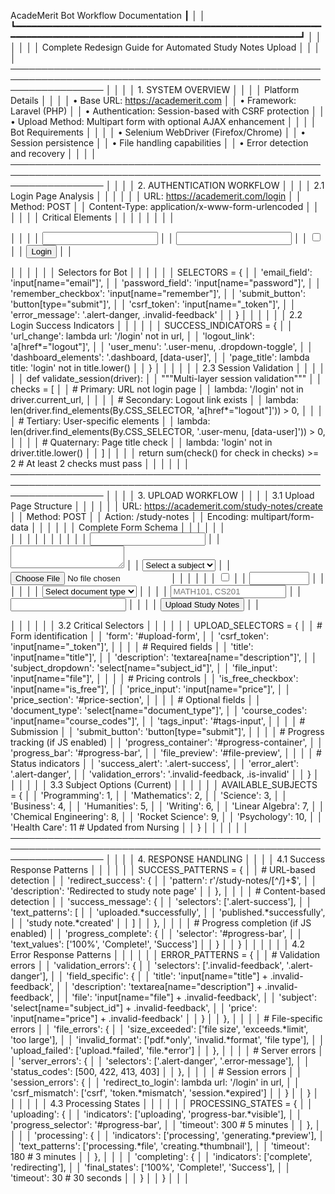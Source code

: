  AcadeMerit Bot Workflow Documentation                                      ┃ │
│ ┗━━━━━━━━━━━━━━━━━━━━━━━━━━━━━━━━━━━━━━━━━━━━━━━━━━━━━━━━━━━━━━━━━━━━━━━━━━━━━━━━━━━━━━━━━━━━━━━━━━━━━━━━━━━━━━━━━┛ │
│                                                                                                                     │
│                                                                                                                     │
│                              Complete Redesign Guide for Automated Study Notes Upload                               │
│                                                                                                                     │
│ ─────────────────────────────────────────────────────────────────────────────────────────────────────────────────── │
│                                                                                                                     │
│                                                 1. SYSTEM OVERVIEW                                                  │
│                                                                                                                     │
│                                                  Platform Details                                                   │
│                                                                                                                     │
│  • Base URL: https://academerit.com                                                                                 │
│  • Framework: Laravel (PHP)                                                                                         │
│  • Authentication: Session-based with CSRF protection                                                               │
│  • Upload Method: Multipart form with optional AJAX enhancement                                                     │
│                                                                                                                     │
│                                                  Bot Requirements                                                   │
│                                                                                                                     │
│  • Selenium WebDriver (Firefox/Chrome)                                                                              │
│  • Session persistence                                                                                              │
│  • File handling capabilities                                                                                       │
│  • Error detection and recovery                                                                                     │
│                                                                                                                     │
│ ─────────────────────────────────────────────────────────────────────────────────────────────────────────────────── │
│                                                                                                                     │
│                                             2. AUTHENTICATION WORKFLOW                                              │
│                                                                                                                     │
│                                               2.1 Login Page Analysis                                               │
│                                                                                                                     │
│                                                                                                                     │
│  URL: https://academerit.com/login                                                                                  │
│  Method: POST                                                                                                       │
│  Content-Type: application/x-www-form-urlencoded                                                                    │
│                                                                                                                     │
│                                                                                                                     │
│                                                  Critical Elements                                                  │
│                                                                                                                     │
│                                                                                                                     │
│  <!-- Login Form -->                                                                                                │
│  <form method="POST" action="/login">                                                                               │
│      <input type="hidden" name="_token" value="CSRF_TOKEN">                                                         │
│      <input type="email" name="email" required>                                                                     │
│      <input type="password" name="password" required>                                                               │
│      <input type="checkbox" name="remember"> <!-- Optional -->                                                      │
│      <button type="submit">Login</button>                                                                           │
│  </form>                                                                                                            │
│                                                                                                                     │
│                                                                                                                     │
│                                                  Selectors for Bot                                                  │
│                                                                                                                     │
│                                                                                                                     │
│  SELECTORS = {                                                                                                      │
│      'email_field': 'input[name="email"]',                                                                          │
│      'password_field': 'input[name="password"]',                                                                    │
│      'remember_checkbox': 'input[name="remember"]',                                                                 │
│      'submit_button': 'button[type="submit"]',                                                                      │
│      'csrf_token': 'input[name="_token"]',                                                                          │
│      'error_message': '.alert-danger, .invalid-feedback'                                                            │
│  }                                                                                                                  │
│                                                                                                                     │
│                                                                                                                     │
│                                            2.2 Login Success Indicators                                             │
│                                                                                                                     │
│                                                                                                                     │
│  SUCCESS_INDICATORS = {                                                                                             │
│      'url_change': lambda url: '/login' not in url,                                                                 │
│      'logout_link': 'a[href*="logout"]',                                                                            │
│      'user_menu': '.user-menu, .dropdown-toggle',                                                                   │
│      'dashboard_elements': '.dashboard, [data-user]',                                                               │
│      'page_title': lambda title: 'login' not in title.lower()                                                       │
│  }                                                                                                                  │
│                                                                                                                     │
│                                                                                                                     │
│                                               2.3 Session Validation                                                │
│                                                                                                                     │
│                                                                                                                     │
│  def validate_session(driver):                                                                                      │
│      """Multi-layer session validation"""                                                                           │
│      checks = [                                                                                                     │
│          # Primary: URL not login page                                                                              │
│          lambda: '/login' not in driver.current_url,                                                                │
│                                                                                                                     │
│          # Secondary: Logout link exists                                                                            │
│          lambda: len(driver.find_elements(By.CSS_SELECTOR, 'a[href*="logout"]')) > 0,                               │
│                                                                                                                     │
│          # Tertiary: User-specific elements                                                                         │
│          lambda: len(driver.find_elements(By.CSS_SELECTOR, '.user-menu, [data-user]')) > 0,                         │
│                                                                                                                     │
│          # Quaternary: Page title check                                                                             │
│          lambda: 'login' not in driver.title.lower()                                                                │
│      ]                                                                                                              │
│                                                                                                                     │
│      return sum(check() for check in checks) >= 2  # At least 2 checks must pass                                    │
│                                                                                                                     │
│                                                                                                                     │
│ ─────────────────────────────────────────────────────────────────────────────────────────────────────────────────── │
│                                                                                                                     │
│                                                 3. UPLOAD WORKFLOW                                                  │
│                                                                                                                     │
│                                              3.1 Upload Page Structure                                              │
│                                                                                                                     │
│                                                                                                                     │
│  URL: https://academerit.com/study-notes/create                                                                     │
│  Method: POST                                                                                                       │
│  Action: /study-notes                                                                                               │
│  Encoding: multipart/form-data                                                                                      │
│                                                                                                                     │
│                                                                                                                     │
│                                                Complete Form Schema                                                 │
│                                                                                                                     │
│                                                                                                                     │
│  <form method="POST" action="/study-notes" enctype="multipart/form-data" id="upload-form">                          │
│      <!-- Security -->                                                                                              │
│      <input type="hidden" name="_token" value="CSRF_TOKEN">                                                         │
│                                                                                                                     │
│      <!-- Required Fields -->                                                                                       │
│      <input type="text" name="title" maxlength="255" required>                                                      │
│      <textarea name="description" maxlength="2000" required></textarea>                                             │
│      <select name="subject_id" required>                                                                            │
│          <option value="">Select a subject</option>                                                                 │
│          <!-- Dynamic options -->                                                                                   │
│      </select>                                                                                                      │
│      <input type="file" name="file" accept=".pdf" required>                                                         │
│                                                                                                                     │
│      <!-- Pricing -->                                                                                               │
│      <input type="checkbox" name="is_free" value="1">                                                               │
│      <input type="number" name="price" min="1" max="1000" step="0.01">                                              │
│                                                                                                                     │
│      <!-- Optional Fields -->                                                                                       │
│      <select name="document_type">                                                                                  │
│          <option value="">Select document type</option>                                                             │
│          <option value="notes">Study Notes</option>                                                                 │
│          <option value="assignment">Assignment</option>                                                             │
│          <option value="exam">Exam/Test</option>                                                                    │
│          <option value="project">Project</option>                                                                   │
│          <option value="thesis">Thesis/Dissertation</option>                                                        │
│          <option value="other">Other</option>                                                                       │
│      </select>                                                                                                      │
│                                                                                                                     │
│      <input type="text" name="course_codes" placeholder="MATH101, CS201">                                           │
│      <input type="text" name="tags[]" multiple>                                                                     │
│                                                                                                                     │
│      <button type="submit">Upload Study Notes</button>                                                              │
│  </form>                                                                                                            │
│                                                                                                                     │
│                                                                                                                     │
│                                               3.2 Critical Selectors                                                │
│                                                                                                                     │
│                                                                                                                     │
│  UPLOAD_SELECTORS = {                                                                                               │
│      # Form identification                                                                                          │
│      'form': '#upload-form',                                                                                        │
│      'csrf_token': 'input[name="_token"]',                                                                          │
│                                                                                                                     │
│      # Required fields                                                                                              │
│      'title': 'input[name="title"]',                                                                                │
│      'description': 'textarea[name="description"]',                                                                 │
│      'subject_dropdown': 'select[name="subject_id"]',                                                               │
│      'file_input': 'input[name="file"]',                                                                            │
│                                                                                                                     │
│      # Pricing controls                                                                                             │
│      'is_free_checkbox': 'input[name="is_free"]',                                                                   │
│      'price_input': 'input[name="price"]',                                                                          │
│      'price_section': '#price-section',                                                                             │
│                                                                                                                     │
│      # Optional fields                                                                                              │
│      'document_type': 'select[name="document_type"]',                                                               │
│      'course_codes': 'input[name="course_codes"]',                                                                  │
│      'tags_input': '#tags-input',                                                                                   │
│                                                                                                                     │
│      # Submission                                                                                                   │
│      'submit_button': 'button[type="submit"]',                                                                      │
│                                                                                                                     │
│      # Progress tracking (if JS enabled)                                                                            │
│      'progress_container': '#progress-container',                                                                   │
│      'progress_bar': '#progress-bar',                                                                               │
│      'file_preview': '#file-preview',                                                                               │
│                                                                                                                     │
│      # Status indicators                                                                                            │
│      'success_alert': '.alert-success',                                                                             │
│      'error_alert': '.alert-danger',                                                                                │
│      'validation_errors': '.invalid-feedback, .is-invalid'                                                          │
│  }                                                                                                                  │
│                                                                                                                     │
│                                                                                                                     │
│                                            3.3 Subject Options (Current)                                            │
│                                                                                                                     │
│                                                                                                                     │
│  AVAILABLE_SUBJECTS = {                                                                                             │
│      'Programming': 1,                                                                                              │
│      'Mathematics': 2,                                                                                              │
│      'Science': 3,                                                                                                  │
│      'Business': 4,                                                                                                 │
│      'Humanities': 5,                                                                                               │
│      'Writing': 6,                                                                                                  │
│      'Linear Algebra': 7,                                                                                           │
│      'Chemical Engineering': 8,                                                                                     │
│      'Rocket Science': 9,                                                                                           │
│      'Psychology': 10,                                                                                              │
│      'Health Care': 11  # Updated from Nursing                                                                      │
│  }                                                                                                                  │
│                                                                                                                     │
│                                                                                                                     │
│ ─────────────────────────────────────────────────────────────────────────────────────────────────────────────────── │
│                                                                                                                     │
│                                                4. RESPONSE HANDLING                                                 │
│                                                                                                                     │
│                                            4.1 Success Response Patterns                                            │
│                                                                                                                     │
│                                                                                                                     │
│  SUCCESS_PATTERNS = {                                                                                               │
│      # URL-based detection                                                                                          │
│      'redirect_success': {                                                                                          │
│          'pattern': r'/study-notes/[^/]+$',                                                                         │
│          'description': 'Redirected to study note page'                                                             │
│      },                                                                                                             │
│                                                                                                                     │
│      # Content-based detection                                                                                      │
│      'success_message': {                                                                                           │
│          'selectors': ['.alert-success'],                                                                           │
│          'text_patterns': [                                                                                         │
│              'uploaded.*successfully',                                                                              │
│              'published.*successfully',                                                                             │
│              'study note.*created'                                                                                  │
│          ]                                                                                                          │
│      },                                                                                                             │
│                                                                                                                     │
│      # Progress completion (if JS enabled)                                                                          │
│      'progress_complete': {                                                                                         │
│          'selector': '#progress-bar',                                                                               │
│          'text_values': ['100%', 'Complete!', 'Success']                                                            │
│      }                                                                                                              │
│  }                                                                                                                  │
│                                                                                                                     │
│                                                                                                                     │
│                                             4.2 Error Response Patterns                                             │
│                                                                                                                     │
│                                                                                                                     │
│  ERROR_PATTERNS = {                                                                                                 │
│      # Validation errors                                                                                            │
│      'validation_errors': {                                                                                         │
│          'selectors': ['.invalid-feedback', '.alert-danger'],                                                       │
│          'field_specific': {                                                                                        │
│              'title': 'input[name="title"] + .invalid-feedback',                                                    │
│              'description': 'textarea[name="description"] + .invalid-feedback',                                     │
│              'file': 'input[name="file"] + .invalid-feedback',                                                      │
│              'subject': 'select[name="subject_id"] + .invalid-feedback',                                            │
│              'price': 'input[name="price"] + .invalid-feedback'                                                     │
│          }                                                                                                          │
│      },                                                                                                             │
│                                                                                                                     │
│      # File-specific errors                                                                                         │
│      'file_errors': {                                                                                               │
│          'size_exceeded': ['file size', 'exceeds.*limit', 'too large'],                                             │
│          'invalid_format': ['pdf.*only', 'invalid.*format', 'file type'],                                           │
│          'upload_failed': ['upload.*failed', 'file.*error']                                                         │
│      },                                                                                                             │
│                                                                                                                     │
│      # Server errors                                                                                                │
│      'server_errors': {                                                                                             │
│          'selectors': ['.alert-danger', '.error-message'],                                                          │
│          'status_codes': [500, 422, 413, 403]                                                                       │
│      },                                                                                                             │
│                                                                                                                     │
│      # Session errors                                                                                               │
│      'session_errors': {                                                                                            │
│          'redirect_to_login': lambda url: '/login' in url,                                                          │
│          'csrf_mismatch': ['csrf', 'token.*mismatch', 'session.*expired']                                           │
│      }                                                                                                              │
│  }                                                                                                                  │
│                                                                                                                     │
│                                                                                                                     │
│                                                4.3 Processing States                                                │
│                                                                                                                     │
│                                                                                                                     │
│  PROCESSING_STATES = {                                                                                              │
│      'uploading': {                                                                                                 │
│          'indicators': ['uploading', 'progress-bar.*visible'],                                                      │
│          'progress_selector': '#progress-bar',                                                                      │
│          'timeout': 300  # 5 minutes                                                                                │
│      },                                                                                                             │
│                                                                                                                     │
│      'processing': {                                                                                                │
│          'indicators': ['processing', 'generating.*preview'],                                                       │
│          'text_patterns': ['processing.*file', 'creating.*thumbnail'],                                              │
│          'timeout': 180  # 3 minutes                                                                                │
│      },                                                                                                             │
│                                                                                                                     │
│      'completing': {                                                                                                │
│          'indicators': ['complete', 'redirecting'],                                                                 │
│          'final_states': ['100%', 'Complete!', 'Success'],                                                          │
│          'timeout': 30  # 30 seconds                                                                                │
│      }                                                                                                              │
│  }                                                                                                                  │
│                                                                                                                     │
